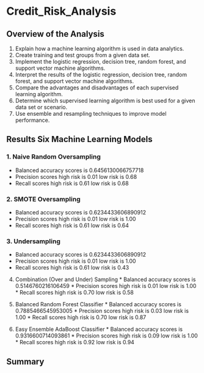 # Credit_Risk_Analysis

## Overview of the Analysis

  1.  Explain how a machine learning algorithm is used in data analytics.
  2.  Create training and test groups from a given data set.
  3.  Implement the logistic regression, decision tree, random forest, and support vector machine algorithms.
  4.  Interpret the results of the logistic regression, decision tree, random forest, and support vector machine algorithms.
  5.  Compare the advantages and disadvantages of each supervised learning algorithm.
  6.  Determine which supervised learning algorithm is best used for a given data set or scenario.
  7.  Use ensemble and resampling techniques to improve model performance.

## Results Six Machine Learning Models

  ### 1.  Naive Random Oversampling
   *   Balanced accuracy scores is 0.6456130066757718
   *   Precision scores high risk is 0.01 low risk is 0.68
   *   Recall scores high risk is 0.61 low risk is 0.68


  ### 2.  SMOTE Oversampling

   *   Balanced accuracy scores is 0.6234433606890912
   *   Precision scores high risk is 0.01 low risk is 1.00
   *   Recall scores high risk is 0.61 low risk is 0.64


  ### 3.  Undersampling

   *  Balanced accuracy scores is 0.6234433606890912
   *  Precision scores high risk is 0.01 low risk is 1.00
   *  Recall scores high risk is 0.61 low risk is 0.43


  4.  Combination (Over and Under) Sampling
    * Balanced accuracy scores is 0.5146760216106459
    * Precision scores high risk is 0.01 low risk is 1.00
    * Recall scores high risk is 0.70 low risk is 0.58


  5.  Balanced Random Forest Classifier
    * Balanced accuracy scores is 0.7885466545953005
    * Precision scores high risk is 0.03 low risk is 1.00
    * Recall scores high risk is 0.70 low risk is 0.87


  6.  Easy Ensemble AdaBoost Classifier
    * Balanced accuracy scores is 0.9316600714093861
    * Precision scores high risk is 0.09 low risk is 1.00
    * Recall scores high risk is 0.92 low risk is 0.94


## Summary
